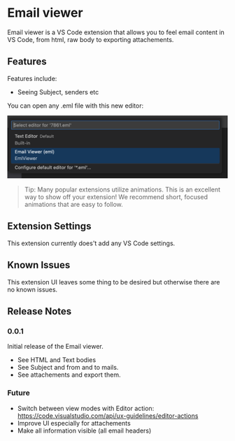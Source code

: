 # Email viewer

Email viewer is a VS Code extension that allows you to feel email content in VS Code, from html, raw body to exporting attachements.

## Features

Features include:
* Seeing Subject, senders etc

You can open any .eml file with this new editor:

![feature Open File](images/vs_code_open_with.png)

> Tip: Many popular extensions utilize animations. This is an excellent way to show off your extension! We recommend short, focused animations that are easy to follow.

## Extension Settings

This extension currently does't add any VS Code settings.

<!-- Include if your extension adds any VS Code settings through the `contributes.configuration` extension point.

For example:

This extension contributes the following settings:

* `myExtension.enable`: Enable/disable this extension.
* `myExtension.thing`: Set to `blah` to do something. -->

## Known Issues

This extension UI leaves some thing to be desired but otherwise there are no known issues.

## Release Notes



### 0.0.1

Initial release of the Email viewer.

* See HTML and Text bodies
* See Subject and from and to mails.
* See attachements and export them.

### Future

* Switch between view modes with Editor action: https://code.visualstudio.com/api/ux-guidelines/editor-actions
* Improve UI especially for attachements
* Make all information visible (all email headers)

